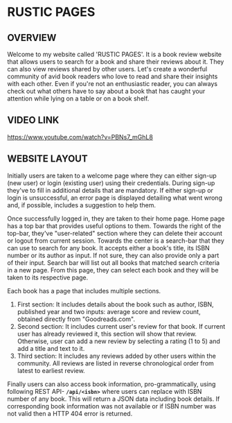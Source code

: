 # RUSTIC PAGES


## OVERVIEW
Welcome to my website called 'RUSTIC PAGES'. It is a book review website that allows users to search for a book and share their reviews about it. They can also view reviews shared by other users. Let's create a wonderful community of avid book readers who love to read and share their insights with each other. Even if you're not an enthusiastic reader, you can always check out what others have to say about a book that has caught your attention while lying on a table or on a book shelf.


## VIDEO LINK
https://www.youtube.com/watch?v=PBNs7_mGhL8


## WEBSITE LAYOUT
Initially users are taken to a welcome page where they can either sign-up (new user) or login (existing user) using their credentials. During sign-up they've to fill in additional details that are mandatory. If either sign-up or login is unsuccessful, an error page is displayed detailing what went wrong and, if possible, includes a suggestion to help them.

Once successfully logged in, they are taken to their home page. Home page has a top bar that provides useful options to them. Towards the right of the top-bar, they've "user-related" section where they can delete their account or logout from current session. Towards the center is a search-bar that they can use to search for any book. It accepts either a book's title, its ISBN number or its author as input. If not sure, they can also provide only a part of their input. Search bar will list out all books that matched search criteria in a new page. From this page, they can select each book and they will be taken to its respective page.

Each book has a page that includes multiple sections.
1. First section: It includes details about the book such as author, ISBN, published year and two inputs: average score and review count, obtained directly from "Goodreads.com".
2. Second section: It includes current user's review for that book. If current user has already reviewed it, this section will show that review. Otherwise, user can add a new review by selecting a rating (1 to 5) and add a title and text to it.
3. Third section: It includes any reviews added by other users within the community. All reviews are listed in reverse chronological order from latest to earliest review.

Finally users can also access book information, pro-grammatically, using following REST API- **`/api/<isbn>`** where users can replace <isbn> with ISBN number of any book. This will return a JSON data including book details. If corresponding book information was not available or if ISBN number was not valid then a HTTP 404 error is returned.
